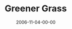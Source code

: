 ---
layout: message
category: message
series: "The Joneses"
title: "Greener Grass"
date: 2006-11-04-00-00
message_id: 44
audio: "http://s3.amazonaws.com/crossroads-media/message/audio/The_Joneses_01-Greener_Grass_11-05-06_Wells.mp3"
audio-duration: "45:43"
explicit: false
---